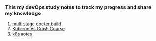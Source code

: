 ### This my devOps study notes to track my progress and share my knowledge
1. [multi stage docker build](DevOps/Docker-multistage-build.md)
2. [Kubernetes Crash Course](DevOps/Kubernetes-crash-course/kubernetes-crash-course.md)
3. [k8s notes](https://ahmeddrawy.github.io/Study-journal/DevOps/Export-9e91690b-ccd0-4206-aa34-99a9e7b9154d/index.html)